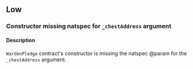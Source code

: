## Low

### Constructor missing natspec for `_chestAddress` argument

#### Description

`WardenPledge` contract's constructor is missing the natspec @param for the `_chestAddress` argument.